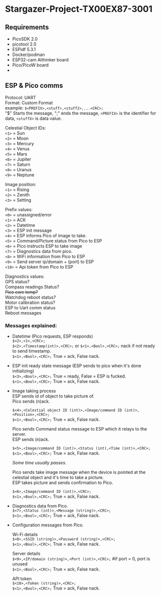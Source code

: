 # Stargazer-Project-TX00EX87-3001


## Requirements
-   PicoSDK 2.0
-   picotool 2.0
-   ESPidf 5.3.1
-   Docker/podman
-   ESP32-cam AIthinker board
-   Pico/PicoW board
-   



## ESP & Pico comms
Protocol: UART<br>
Format: Custom Format<br>
example: `$<PREFIX>,<stuff>,<stuff2>,...<CRC>;`<br>
"$" Starts the message, ";" ends the message, `<PREFIX>` is the identifier for data, `<stuffX>` is data value.<br>

Celestial Object IDs:<br>
`<1>` = Sun<br>
`<2>` = Moon<br>
`<3>` = Mercury<br>
`<4>` = Venus<br>
`<5>` = Mars<br>
`<6>` = Jupiter<br>
`<7>` = Saturn<br>
`<8>` = Uranus<br>
`<9>` = Neptune<br>

Image position:<br>
`<1>` = Rising<br>
`<2>` = Zenith<br>
`<3>` = Setting<br>

Prefix values:<br>
`<0>` = unassigned/error<br>
`<1>` = ACK<br>
`<2>` = Datetime<br>
`<3>` = ESP init message<br>
`<4>` = ESP informs Pico of image to take.<br>
`<5>` = Command/Picture status from Pico to ESP<br>
`<6>` = Pico instructs ESP to take image<br>
`<7>` = Diagnostics data from pico.         
`<8>` = WiFi information from Pico to ESP       
`<9>` = Send server ip/domain + (port) to ESP   
`<10>` = Api token from Pico to ESP             

Diagnostics values:<br>
GPS status?<br>
Compass readings Status?<br>
~~Pico core temp?~~<br>
Watchdog reboot status?<br>
Motor calibration status?<br>
ESP to Uart comm status<br>
Reboot messages<br>


### Messages explained:

-   Datetime (Pico requests, ESP responds)<br>
    `$<2>,<1>,<CRC>;`<br>
    `$<2>,<Timestamp(int)>,<CRC>;` or `$<1>,<Bool>,<CRC>;` nack if not ready to send timestamp.<br>
    `$<1>,<Bool>,<CRC>;` True = ack, False nack.

-   ESP init ready state message (ESP sends to pico when it's done initializing)<br>
    `$<3>,<Bool>,<CRC>;` True = ready, False = ESP is fucked.<br>
    `$<1>,<Bool>,<CRC>;` True = ack, False nack.

-   Image taking process<br>
    ESP sends id of object to take picture of.<br>
    Pico sends (n)ack.<br>

    `$<4>,<Celestial object ID (int)>,<Image/command ID (int)>,<Position>,<CRC>;`<br>
    `$<1>,<Bool>,<CRC>;` True = ack, False nack.<br>

    Pico sends Command status message to ESP which it relays to the server.<br>
    ESP sends (n)ack.<br>

    `$<5>,<Image/command ID (int)>,<Status (int),<Time (int)>,<CRC>;`<br>
    `$<1>,<Bool>,<CRC>;` True = ack, False nack.<br>

    _Some time usually passes._<br>

    Pico sends take image message when the device is pointed at the celestial object and it's time to take a picture.<br>
    ESP takes picture and sends confirmation to Pico.<br>

    `$<6>,<Image/command ID (int)>,<CRC>;`<br>
    `$<1>,<Bool>,<CRC>;` True = ack, False nack.<br>


-   Diagnostics data from Pico.<br>
    `$<7>,<Status (int)>,<Message (string)>,<CRC>;`<br>
    `$<1>,<Bool>,<CRC>;` True = ack, False nack.<br>

-   Configuration messages from Pico.<br>

    Wi-Fi details<br>
    `$<8>,<SSID (string)>,<Password (string)>,<CRC>;`<br>
    `$<1>,<Bool>,<CRC>;` True = ack, False nack.<br>

    Server details<br>
    `$<9>,<IP/domain (string)>,<Port (int)>,<CRC>;` #if port = 0, port is unused<br>
    `$<1>,<Bool>,<CRC>;` True = ack, False nack.<br>

    API token<br>
    `$<10>,<Token (string)>,<CRC>;`<br>
    `$<1>,<Bool>,<CRC>;` True = ack, False nack.<br>
